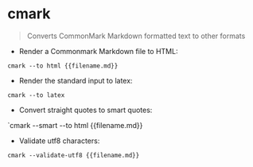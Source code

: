 # cmark

> Converts CommonMark Markdown formatted text to other formats

- Render a Commonmark Markdown file to HTML:

`cmark --to html {{filename.md}}`

- Render the standard input to latex:

`cmark --to latex`

- Convert straight quotes to smart quotes:

`cmark --smart --to html {{filename.md}}

- Validate utf8 characters:

`cmark --validate-utf8 {{filename.md}}`
